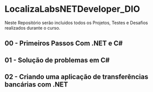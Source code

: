 # LocalizaLabsNETDeveloper_DIO

Neste Repositório serão incluidos todos os Projetos, Testes e Desafios realizados durante o curso.

## 00 - Primeiros Passos Com .NET e C#
## 01 - Solução de problemas em C#
## 02 - Criando uma aplicação de transferências bancárias com .NET
